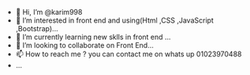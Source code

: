 - 👋 Hi, I’m @karim998
- 👀 I’m interested in front end and using(Html ,CSS ,JavaScript ,Bootstrap)...
- 🌱 I’m currently learning new sklls in front end ...
- 💞️ I’m looking to collaborate on Front End...
- 📫 How to reach me ? you can contact me on whats up 01023970488
-  ...

<!---
karim998/karim998 is a ✨ special ✨ repository because its `README.md` (this file) appears on your GitHub profile.
You can click the Preview link to take a look at your changes.
--->

